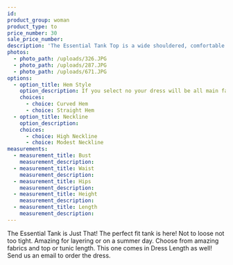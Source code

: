 ```yaml
---
id:
product_group: woman
product_type: to
price_number: 30
sale_price_number:
description: 'The Essential Tank Top is a wide shouldered, comfortable fit top.'
photos:
  - photo_path: /uploads/326.JPG
  - photo_path: /uploads/287.JPG
  - photo_path: /uploads/671.JPG
options:
  - option_title: Hem Style
    option_description: If you select no your dress will be all main fabric
    choices:
      - choice: Curved Hem
      - choice: Straight Hem
  - option_title: Neckline
    option_description:
    choices:
      - choice: High Neckline
      - choice: Modest Neckline
measurements:
  - measurement_title: Bust
    measurement_description:
  - measurement_title: Waist
    measurement_description:
  - measurement_title: Hips
    measurement_description:
  - measurement_title: Height
    measurement_description:
  - measurement_title: Length
    measurement_description:
---
```


The Essential Tank is Just That\! The perfect fit tank is here\! Not to loose not too tight. Amazing for layering or on a summer day. Choose from amazing fabrics and top or tunic length. This one comes in Dress Length as well\! Send us an email to order the dress.&nbsp;